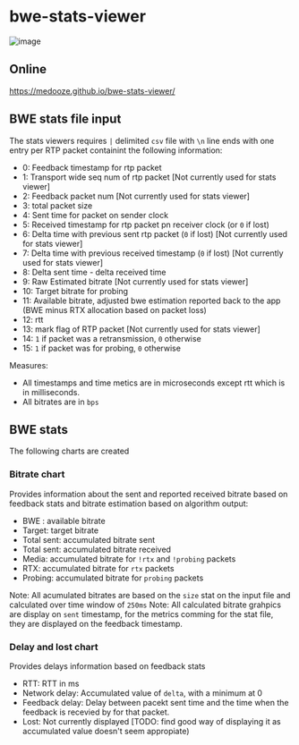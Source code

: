 # bwe-stats-viewer
![image](https://user-images.githubusercontent.com/1070835/62775996-9bf0ce00-baa9-11e9-8262-9304c830b471.png)
## Online
https://medooze.github.io/bwe-stats-viewer/

## BWE stats file input

The stats viewers requires `|` delimited `csv` file with `\n` line ends with one entry per RTP packet containint the following information:

 - 0: Feedback timestamp for rtp packet
 - 1: Transport wide seq num of rtp packet [Not currently used for stats viewer]
 - 2: Feedback packet num [Not currently used for stats viewer]
 - 3: total packet size
 - 4: Sent time for packet on sender clock
 - 5: Received timestamp for rtp packet pn receiver clock (or `0` if lost) 
 - 6: Delta time with previous sent rtp packet (`0` if lost) [Not currently used for stats viewer]
 - 7: Delta time with previous received timestamp (`0` if lost) [Not currently used for stats viewer]
 - 8: Delta sent time - delta received time
 - 9: Raw Estimated bitrate [Not currently used for stats viewer]
 - 10: Target bitrate for probing
 - 11: Available bitrate, adjusted bwe estimation reported back to the app (BWE minus RTX allocation based on packet loss)
 - 12: rtt 
 - 13: mark flag of RTP packet [Not currently used for stats viewer]
 - 14: `1` if packet was a retransmission, `0` otherwise
 - 15: `1` if packet was for probing, `0` otherwise 

Measures:
 - All timestamps and time metics are in microseconds except rtt which is in milliseconds.
 - All bitrates are in `bps`

## BWE stats

The following charts are created

### Bitrate chart

Provides information about the sent and reported received bitrate based on feedback stats and bitrate estimation based on algorithm output:

 - BWE : available bitrate
 - Target: target  bitrate
 - Total sent: accumulated bitrate sent
 - Total sent: accumulated bitrate received
 - Media: accumulated bitrate for `!rtx` and `!probing` packets
 - RTX: accumulated bitrate for `rtx` packets
 - Probing: accumulated bitrate for `probing` packets

Note: All acumulated bitrates are based on the `size` stat on the input file and calculated over time window of `250ms`
Note: All calculated bitrate grahpics are display on `sent` timestamp, for the metrics comming for the stat file, they are displayed on the feedback timestamp.

### Delay and lost chart

Provides delays information based on feedback stats

 - RTT: RTT in ms
 - Network delay: Accumulated value of `delta`, with a minimum at 0
 - Feedback delay: Delay between pacekt sent time and the time when the feedback is recevied by for that packet.
 - Lost: Not currently displayed [TODO: find good way of displaying it as accumulated value doesn't seem appropiate)
